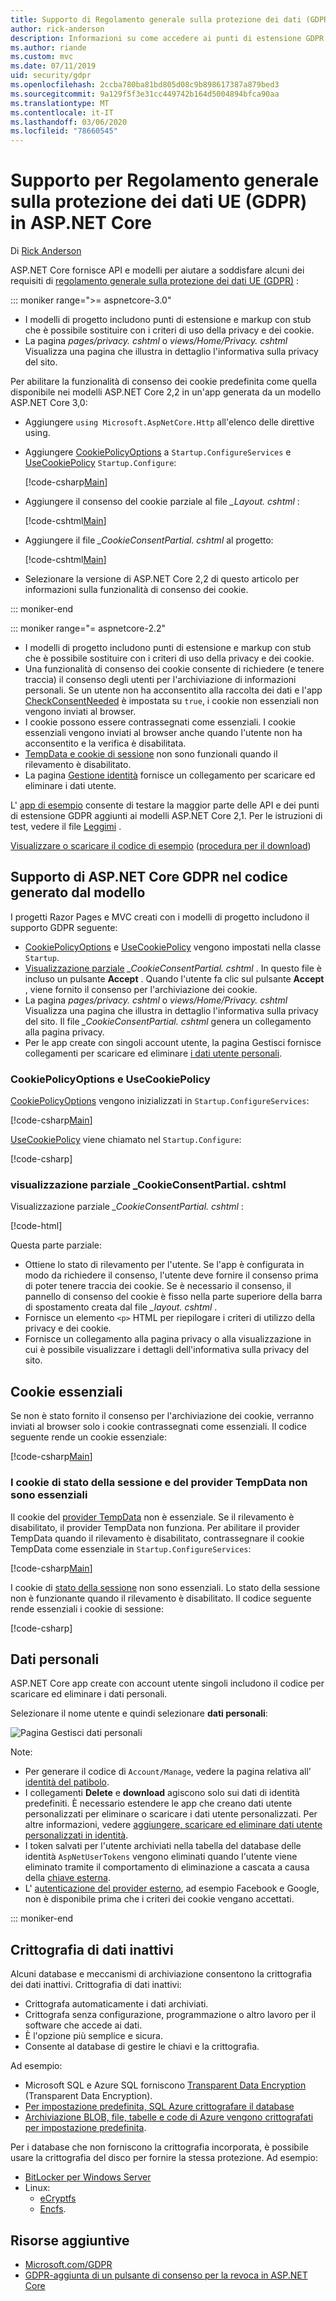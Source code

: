 ```yaml
---
title: Supporto di Regolamento generale sulla protezione dei dati (GDPR) in ASP.NET Core
author: rick-anderson
description: Informazioni su come accedere ai punti di estensione GDPR in un'app Web ASP.NET Core.
ms.author: riande
ms.custom: mvc
ms.date: 07/11/2019
uid: security/gdpr
ms.openlocfilehash: 2ccba780ba81bd805d08c9b898617387a879bed3
ms.sourcegitcommit: 9a129f5f3e31cc449742b164d5004894bfca90aa
ms.translationtype: MT
ms.contentlocale: it-IT
ms.lasthandoff: 03/06/2020
ms.locfileid: "78660545"
---
```

# <a name="eu-general-data-protection-regulation-gdpr-support-in-aspnet-core"></a>Supporto per Regolamento generale sulla protezione dei dati UE (GDPR) in ASP.NET Core

Di [Rick Anderson](https://twitter.com/RickAndMSFT)

ASP.NET Core fornisce API e modelli per aiutare a soddisfare alcuni dei requisiti di [regolamento generale sulla protezione dei dati UE (GDPR)](https://www.eugdpr.org/) :

::: moniker range=">= aspnetcore-3.0"

* I modelli di progetto includono punti di estensione e markup con stub che è possibile sostituire con i criteri di uso della privacy e dei cookie.
* La pagina *pages/privacy. cshtml* o *views/Home/Privacy. cshtml* Visualizza una pagina che illustra in dettaglio l'informativa sulla privacy del sito.

Per abilitare la funzionalità di consenso dei cookie predefinita come quella disponibile nei modelli ASP.NET Core 2,2 in un'app generata da un modello ASP.NET Core 3,0:

* Aggiungere `using Microsoft.AspNetCore.Http` all'elenco delle direttive using.
* Aggiungere [CookiePolicyOptions](/dotnet/api/microsoft.aspnetcore.builder.cookiepolicyoptions) a `Startup.ConfigureServices` e [UseCookiePolicy](/dotnet/api/microsoft.aspnetcore.builder.cookiepolicyappbuilderextensions.usecookiepolicy) `Startup.Configure`:

  [!code-csharp[Main](gdpr/sample/RP3.0/Startup.cs?name=snippet1&highlight=12-19,38)]

* Aggiungere il consenso del cookie parziale al file *_Layout. cshtml* :

  [!code-cshtml[Main](gdpr/sample/RP3.0/Pages/Shared/_Layout.cshtml?name=snippet&highlight=4)]

* Aggiungere il file *\_CookieConsentPartial. cshtml* al progetto:

  [!code-cshtml[Main](gdpr/sample/RP3.0/Pages/Shared/_CookieConsentPartial.cshtml)]

* Selezionare la versione di ASP.NET Core 2,2 di questo articolo per informazioni sulla funzionalità di consenso dei cookie.

::: moniker-end

::: moniker range="= aspnetcore-2.2"

* I modelli di progetto includono punti di estensione e markup con stub che è possibile sostituire con i criteri di uso della privacy e dei cookie.
* Una funzionalità di consenso dei cookie consente di richiedere (e tenere traccia) il consenso degli utenti per l'archiviazione di informazioni personali. Se un utente non ha acconsentito alla raccolta dei dati e l'app [CheckConsentNeeded](/dotnet/api/microsoft.aspnetcore.builder.cookiepolicyoptions.checkconsentneeded) è impostata su `true`, i cookie non essenziali non vengono inviati al browser.
* I cookie possono essere contrassegnati come essenziali. I cookie essenziali vengono inviati al browser anche quando l'utente non ha acconsentito e la verifica è disabilitata.
* [TempData e cookie di sessione](#tempdata) non sono funzionali quando il rilevamento è disabilitato.
* La pagina [Gestione identità](#pd) fornisce un collegamento per scaricare ed eliminare i dati utente.

L' [app di esempio](https://github.com/dotnet/AspNetCore.Docs/tree/live/aspnetcore/security/gdpr/sample) consente di testare la maggior parte delle API e dei punti di estensione GDPR aggiunti ai modelli ASP.NET Core 2,1. Per le istruzioni di test, vedere il file [Leggimi](https://github.com/dotnet/AspNetCore.Docs/tree/live/aspnetcore/security/gdpr/sample) .

[Visualizzare o scaricare il codice di esempio](https://github.com/dotnet/AspNetCore.Docs/tree/live/aspnetcore/security/gdpr/sample) ([procedura per il download](xref:index#how-to-download-a-sample))

## <a name="aspnet-core-gdpr-support-in-template-generated-code"></a>Supporto di ASP.NET Core GDPR nel codice generato dal modello

I progetti Razor Pages e MVC creati con i modelli di progetto includono il supporto GDPR seguente:

* [CookiePolicyOptions](/dotnet/api/microsoft.aspnetcore.builder.cookiepolicyoptions) e [UseCookiePolicy](/dotnet/api/microsoft.aspnetcore.builder.cookiepolicyappbuilderextensions.usecookiepolicy) vengono impostati nella classe `Startup`.
* [Visualizzazione parziale](xref:mvc/views/tag-helpers/builtin-th/partial-tag-helper) *\_CookieConsentPartial. cshtml* . In questo file è incluso un pulsante **Accept** . Quando l'utente fa clic sul pulsante **Accept** , viene fornito il consenso per l'archiviazione dei cookie.
* La pagina *pages/privacy. cshtml* o *views/Home/Privacy. cshtml* Visualizza una pagina che illustra in dettaglio l'informativa sulla privacy del sito. Il file *\_CookieConsentPartial. cshtml* genera un collegamento alla pagina privacy.
* Per le app create con singoli account utente, la pagina Gestisci fornisce collegamenti per scaricare ed eliminare [i dati utente personali](#pd).

### <a name="cookiepolicyoptions-and-usecookiepolicy"></a>CookiePolicyOptions e UseCookiePolicy

[CookiePolicyOptions](/dotnet/api/microsoft.aspnetcore.builder.cookiepolicyoptions) vengono inizializzati in `Startup.ConfigureServices`:

[!code-csharp[Main](gdpr/sample/Startup.cs?name=snippet1&highlight=14-20)]

[UseCookiePolicy](/dotnet/api/microsoft.aspnetcore.builder.cookiepolicyappbuilderextensions.usecookiepolicy) viene chiamato nel `Startup.Configure`:

[!code-csharp[](gdpr/sample/Startup.cs?name=snippet1&highlight=51)]

### <a name="_cookieconsentpartialcshtml-partial-view"></a>visualizzazione parziale \_CookieConsentPartial. cshtml

Visualizzazione parziale *\_CookieConsentPartial. cshtml* :

[!code-html[](gdpr/sample/RP2.2/Pages/Shared/_CookieConsentPartial.cshtml)]

Questa parte parziale:

* Ottiene lo stato di rilevamento per l'utente. Se l'app è configurata in modo da richiedere il consenso, l'utente deve fornire il consenso prima di poter tenere traccia dei cookie. Se è necessario il consenso, il pannello di consenso del cookie è fisso nella parte superiore della barra di spostamento creata dal file *\_layout. cshtml* .
* Fornisce un elemento `<p>` HTML per riepilogare i criteri di utilizzo della privacy e dei cookie.
* Fornisce un collegamento alla pagina privacy o alla visualizzazione in cui è possibile visualizzare i dettagli dell'informativa sulla privacy del sito.

## <a name="essential-cookies"></a>Cookie essenziali

Se non è stato fornito il consenso per l'archiviazione dei cookie, verranno inviati al browser solo i cookie contrassegnati come essenziali. Il codice seguente rende un cookie essenziale:

[!code-csharp[Main](gdpr/sample/RP2.2/Pages/Cookie.cshtml.cs?name=snippet1&highlight=5)]

<a name="tempdata"></a>

### <a name="tempdata-provider-and-session-state-cookies-arent-essential"></a>I cookie di stato della sessione e del provider TempData non sono essenziali

Il cookie del [provider TempData](xref:fundamentals/app-state#tempdata) non è essenziale. Se il rilevamento è disabilitato, il provider TempData non funziona. Per abilitare il provider TempData quando il rilevamento è disabilitato, contrassegnare il cookie TempData come essenziale in `Startup.ConfigureServices`:

[!code-csharp[Main](gdpr/sample/RP2.2/Startup.cs?name=snippet1)]

I cookie di [stato della sessione](xref:fundamentals/app-state) non sono essenziali. Lo stato della sessione non è funzionante quando il rilevamento è disabilitato. Il codice seguente rende essenziali i cookie di sessione:

[!code-csharp[](gdpr/sample/RP2.2/Startup.cs?name=snippet2)]

<a name="pd"></a>

## <a name="personal-data"></a>Dati personali

ASP.NET Core app create con account utente singoli includono il codice per scaricare ed eliminare i dati personali.

Selezionare il nome utente e quindi selezionare **dati personali**:

![Pagina Gestisci dati personali](gdpr/_static/pd.png)

Note:

* Per generare il codice di `Account/Manage`, vedere la pagina relativa all' [identità del patibolo](xref:security/authentication/scaffold-identity).
* I collegamenti **Delete** e **download** agiscono solo sui dati di identità predefiniti. È necessario estendere le app che creano dati utente personalizzati per eliminare o scaricare i dati utente personalizzati. Per altre informazioni, vedere [aggiungere, scaricare ed eliminare dati utente personalizzati in identità](xref:security/authentication/add-user-data).
* I token salvati per l'utente archiviati nella tabella del database delle identità `AspNetUserTokens` vengono eliminati quando l'utente viene eliminato tramite il comportamento di eliminazione a cascata a causa della [chiave esterna](https://github.com/aspnet/Identity/blob/release/2.1/src/EF/IdentityUserContext.cs#L152).
* L' [autenticazione del provider esterno](xref:security/authentication/social/index), ad esempio Facebook e Google, non è disponibile prima che i criteri dei cookie vengano accettati.

::: moniker-end

## <a name="encryption-at-rest"></a>Crittografia di dati inattivi

Alcuni database e meccanismi di archiviazione consentono la crittografia dei dati inattivi. Crittografia di dati inattivi:

* Crittografa automaticamente i dati archiviati.
* Crittografa senza configurazione, programmazione o altro lavoro per il software che accede ai dati.
* È l'opzione più semplice e sicura.
* Consente al database di gestire le chiavi e la crittografia.

Ad esempio:

* Microsoft SQL e Azure SQL forniscono [Transparent Data Encryption](/sql/relational-databases/security/encryption/transparent-data-encryption) (Transparent Data Encryption).
* [Per impostazione predefinita, SQL Azure crittografare il database](https://azure.microsoft.com/updates/newly-created-azure-sql-databases-encrypted-by-default/)
* [Archiviazione BLOB, file, tabelle e code di Azure vengono crittografati per impostazione predefinita](https://azure.microsoft.com/blog/announcing-default-encryption-for-azure-blobs-files-table-and-queue-storage/).

Per i database che non forniscono la crittografia incorporata, è possibile usare la crittografia del disco per fornire la stessa protezione. Ad esempio:

* [BitLocker per Windows Server](/windows/security/information-protection/bitlocker/bitlocker-how-to-deploy-on-windows-server)
* Linux:
  * [eCryptfs](https://launchpad.net/ecryptfs)
  * [Encfs](https://github.com/vgough/encfs).

## <a name="additional-resources"></a>Risorse aggiuntive

* [Microsoft.com/GDPR](https://www.microsoft.com/trustcenter/Privacy/GDPR)
* [GDPR-aggiunta di un pulsante di consenso per la revoca in ASP.NET Core](https://www.joeaudette.com/blog/2018/08/28/gdpr---adding-a-revoke-consent-button-in-aspnet-core)
